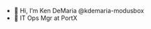 - 👋 Hi, I’m Ken DeMaria @kdemaria-modusbox
- 👀 IT Ops Mgr at PortX

<!---
kdemaria-modusbox/kdemaria-modusbox is a ✨ special ✨ repository because its `README.md` (this file) appears on your GitHub profile.
You can click the Preview link to take a look at your changes.
--->
